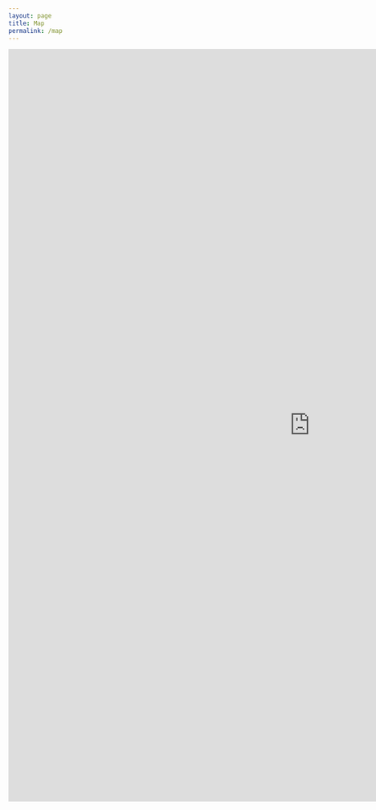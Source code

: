 ```yaml
---
layout: page
title: Map
permalink: /map
---
```


<iframe width="1200" height="1500" frameborder="0" scrolling="no" marginheight="0" marginwidth="0"  src="https://experience.arcgis.com/experience/7c8723a641954ba8a99cdc50dcc896cc/">Loading...</iframe>
